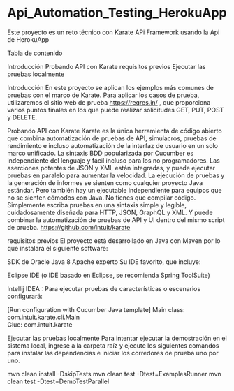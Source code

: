 # Api_Automation_Testing_HerokuApp
Este proyecto es un reto técnico con Karate APi Framework usando la Api de HerokuApp

Tabla de contenido

Introducción
Probando API con Karate
requisitos previos
Ejecutar las pruebas localmente


Introducción
En este proyecto se aplican los ejemplos más comunes de pruebas con el marco de Karate. Para aplicar los casos de prueba, utilizaremos el sitio web de prueba https://reqres.in/ , que proporciona varios puntos finales en los que puede realizar solicitudes GET, PUT, POST y DELETE.

Probando API con Karate
Karate es la única herramienta de código abierto que combina automatización de pruebas de API, simulacros, pruebas de rendimiento e incluso automatización de la interfaz de usuario en un solo marco unificado. La sintaxis BDD popularizada por Cucumber es independiente del lenguaje y fácil incluso para los no programadores. Las aserciones potentes de JSON y XML están integradas, y puede ejecutar pruebas en paralelo para aumentar la velocidad.
La ejecución de pruebas y la generación de informes se sienten como cualquier proyecto Java estándar. Pero también hay un ejecutable independiente para equipos que no se sienten cómodos con Java. No tienes que compilar código. Simplemente escriba pruebas en una sintaxis simple y legible, cuidadosamente diseñada para HTTP, JSON, GraphQL y XML. Y puede combinar la automatización de pruebas de API y UI dentro del mismo script de prueba.
https://github.com/intuit/karate

requisitos previos
El proyecto está desarrollado en Java con Maven por lo que instalará el siguiente software:

SDK de Oracle Java 8
Apache experto
Su IDE favorito, que incluye:


Eclipse IDE (o IDE basado en Eclipse, se recomienda Spring ToolSuite)

Intellij IDEA : Para ejecutar pruebas de características o escenarios configurará:




[Run configuration with Cucumber Java template]
    Main class: com.intuit.karate.cli.Main    
    Glue: com.intuit.karate



Ejecutar las pruebas localmente
Para intentar ejecutar la demostración en el sistema local, ingrese a la carpeta raíz y ejecute los siguientes comandos para instalar las dependencias e iniciar los corredores de prueba uno por uno.

mvn clean install -DskipTests
mvn clean test -Dtest=ExamplesRunner
mvn clean test -Dtest=DemoTestParallel
